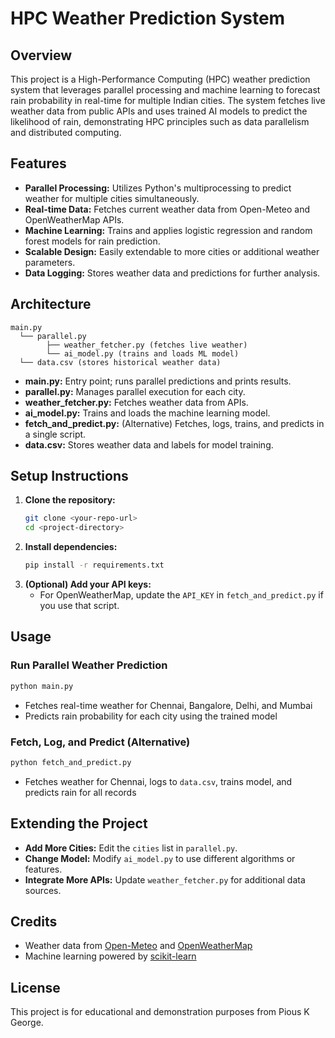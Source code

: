 # HPC Weather Prediction System

## Overview
This project is a High-Performance Computing (HPC) weather prediction system that leverages parallel processing and machine learning to forecast rain probability in real-time for multiple Indian cities. The system fetches live weather data from public APIs and uses trained AI models to predict the likelihood of rain, demonstrating HPC principles such as data parallelism and distributed computing.

## Features
- **Parallel Processing:** Utilizes Python's multiprocessing to predict weather for multiple cities simultaneously.
- **Real-time Data:** Fetches current weather data from Open-Meteo and OpenWeatherMap APIs.
- **Machine Learning:** Trains and applies logistic regression and random forest models for rain prediction.
- **Scalable Design:** Easily extendable to more cities or additional weather parameters.
- **Data Logging:** Stores weather data and predictions for further analysis.

## Architecture
```
main.py
  └── parallel.py
        ├── weather_fetcher.py (fetches live weather)
        └── ai_model.py (trains and loads ML model)
  └── data.csv (stores historical weather data)
```
- **main.py:** Entry point; runs parallel predictions and prints results.
- **parallel.py:** Manages parallel execution for each city.
- **weather_fetcher.py:** Fetches weather data from APIs.
- **ai_model.py:** Trains and loads the machine learning model.
- **fetch_and_predict.py:** (Alternative) Fetches, logs, trains, and predicts in a single script.
- **data.csv:** Stores weather data and labels for model training.

## Setup Instructions
1. **Clone the repository:**
   ```bash
   git clone <your-repo-url>
   cd <project-directory>
   ```
2. **Install dependencies:**
   ```bash
   pip install -r requirements.txt
   ```
3. **(Optional) Add your API keys:**
   - For OpenWeatherMap, update the `API_KEY` in `fetch_and_predict.py` if you use that script.

## Usage
### Run Parallel Weather Prediction
```bash
python main.py
```
- Fetches real-time weather for Chennai, Bangalore, Delhi, and Mumbai
- Predicts rain probability for each city using the trained model

### Fetch, Log, and Predict (Alternative)
```bash
python fetch_and_predict.py
```
- Fetches weather for Chennai, logs to `data.csv`, trains model, and predicts rain for all records

## Extending the Project
- **Add More Cities:** Edit the `cities` list in `parallel.py`.
- **Change Model:** Modify `ai_model.py` to use different algorithms or features.
- **Integrate More APIs:** Update `weather_fetcher.py` for additional data sources.

## Credits
- Weather data from [Open-Meteo](https://open-meteo.com/) and [OpenWeatherMap](https://openweathermap.org/)
- Machine learning powered by [scikit-learn](https://scikit-learn.org/)

## License
This project is for educational and demonstration purposes from Pious K George. 